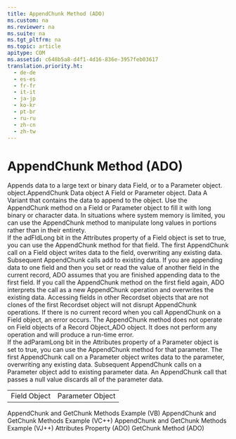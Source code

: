 ```yaml
---
title: AppendChunk Method (ADO)
ms.custom: na
ms.reviewer: na
ms.suite: na
ms.tgt_pltfrm: na
ms.topic: article
apitype: COM
ms.assetid: c648b5a8-d4f1-4d16-836e-3957feb03617
translation.priority.ht: 
  - de-de
  - es-es
  - fr-fr
  - it-it
  - ja-jp
  - ko-kr
  - pt-br
  - ru-ru
  - zh-cn
  - zh-tw
---
```

# AppendChunk Method (ADO)
<?xml version="1.0" encoding="utf-8"?>
<developerReferenceWithSyntaxDocument xmlns="http://ddue.schemas.microsoft.com/authoring/2003/5" xmlns:xlink="http://www.w3.org/1999/xlink" xmlns:xsi="http://www.w3.org/2001/XMLSchema-instance" xsi:schemaLocation="http://ddue.schemas.microsoft.com/authoring/2003/5 http://dduestorage.blob.core.windows.net/ddueschema/developer.xsd">
  <introduction>
    <para>Appends data to a large text or binary data <legacyLink xlink:href="b10a72fc-3c4b-4186-a70b-993dc9f7a092">Field</legacyLink>, or to a <legacyLink xlink:href="e010e794-7f0f-4026-8b5b-37328e437d63">Parameter</legacyLink> object.</para>
  </introduction>
  <syntaxSection>
    <legacySyntax>
object.AppendChunk Data</legacySyntax>
  </syntaxSection>
  <parameters>
    <content>
      <definitionTable>
        <definedTerm> <legacyItalic>object</legacyItalic> </definedTerm>
        <definition>
          <para>A <unmanagedCodeEntityReference>Field</unmanagedCodeEntityReference> or <unmanagedCodeEntityReference>Parameter</unmanagedCodeEntityReference> object.</para>
        </definition>
        <definedTerm> <legacyItalic>Data</legacyItalic> </definedTerm>
        <definition>
          <para>A <legacyBold>Variant</legacyBold> that contains the data to append to the object.</para>
        </definition>
      </definitionTable>
    </content>
  </parameters>
  <languageReferenceRemarks>
    <content>
      <para>Use the <unmanagedCodeEntityReference>AppendChunk</unmanagedCodeEntityReference> method on a <unmanagedCodeEntityReference>Field</unmanagedCodeEntityReference> or <unmanagedCodeEntityReference>Parameter</unmanagedCodeEntityReference> object to fill it with long binary or character data. In situations where system memory is limited, you can use the <unmanagedCodeEntityReference>AppendChunk</unmanagedCodeEntityReference> method to manipulate long values in portions rather than in their entirety.</para>
    </content>
    <sections>
      <section>
        <title>Field</title>
        <content>
          <para>If the <legacyBold>adFldLong</legacyBold> bit in the <legacyLink xlink:href="acc15d40-68a6-4ba9-85bd-12d331aecaa6">Attributes</legacyLink> property of a <unmanagedCodeEntityReference>Field</unmanagedCodeEntityReference> object is set to <languageKeyword>true</languageKeyword>, you can use the <unmanagedCodeEntityReference>AppendChunk</unmanagedCodeEntityReference> method for that field.</para>
          <para>The first <unmanagedCodeEntityReference>AppendChunk</unmanagedCodeEntityReference> call on a <unmanagedCodeEntityReference>Field</unmanagedCodeEntityReference> object writes data to the field, overwriting any existing data. Subsequent <unmanagedCodeEntityReference>AppendChunk</unmanagedCodeEntityReference> calls add to existing data. If you are appending data to one field and then you set or read the value of another field in the current record, ADO assumes that you are finished appending data to the first field. If you call the <unmanagedCodeEntityReference>AppendChunk</unmanagedCodeEntityReference> method on the first field again, ADO interprets the call as a new <unmanagedCodeEntityReference>AppendChunk</unmanagedCodeEntityReference> operation and overwrites the existing data. Accessing fields in other <legacyLink xlink:href="ede1415f-c3df-4cc5-a05b-2576b2b84b60">Recordset</legacyLink> objects that are not clones of the first <unmanagedCodeEntityReference>Recordset</unmanagedCodeEntityReference> object will not disrupt <unmanagedCodeEntityReference>AppendChunk</unmanagedCodeEntityReference> operations.</para>
          <para>If there is no current record when you call <unmanagedCodeEntityReference>AppendChunk</unmanagedCodeEntityReference> on a <unmanagedCodeEntityReference>Field</unmanagedCodeEntityReference> object, an error occurs.</para>
          <alert class="note">
            <para>The <unmanagedCodeEntityReference>AppendChunk</unmanagedCodeEntityReference> method does not operate on <unmanagedCodeEntityReference>Field</unmanagedCodeEntityReference> objects of a <link xlink:href="db83ed2c-a8e3-460c-8682-64667e4d5d01">Record Object_ADO</link> object. It does not perform any operation and will produce a run-time error.</para>
          </alert>
        </content>
      </section>
      <section>
        <title>Parameter</title>
        <content>
          <para>If the <legacyBold>adParamLong</legacyBold> bit in the <unmanagedCodeEntityReference>Attributes</unmanagedCodeEntityReference> property of a <unmanagedCodeEntityReference>Parameter</unmanagedCodeEntityReference> object is set to <languageKeyword>true</languageKeyword>, you can use the <unmanagedCodeEntityReference>AppendChunk</unmanagedCodeEntityReference> method for that parameter.</para>
          <para>The first <unmanagedCodeEntityReference>AppendChunk</unmanagedCodeEntityReference> call on a <unmanagedCodeEntityReference>Parameter</unmanagedCodeEntityReference> object writes data to the parameter, overwriting any existing data. Subsequent <unmanagedCodeEntityReference>AppendChunk</unmanagedCodeEntityReference> calls on a <unmanagedCodeEntityReference>Parameter</unmanagedCodeEntityReference> object add to existing parameter data. An <unmanagedCodeEntityReference>AppendChunk</unmanagedCodeEntityReference> call that passes a null value discards all of the parameter data.</para>
        </content>
      </section>
    </sections>
  </languageReferenceRemarks>
  <section>
    <title>Applies To</title>
    <content>
      <table xmlns:caps="http://schemas.microsoft.com/build/caps/2013/11">
        <tbody>
          <tr>
            <TD>
              <para>
                <link xlink:href="b10a72fc-3c4b-4186-a70b-993dc9f7a092">Field Object</link>
              </para>
            </TD>
            <TD>
              <para>
                <link xlink:href="e010e794-7f0f-4026-8b5b-37328e437d63">Parameter Object</link>
              </para>
            </TD>
          </tr>
        </tbody>
      </table>
    </content>
  </section>
  <relatedTopics>
<link xlink:href="c07862b5-e466-46bd-910b-59ac96709cb9">AppendChunk and GetChunk Methods Example (VB)</link>
<link xlink:href="51aa99be-d5ca-46ac-8b3f-1b03ce4f0b2a">AppendChunk and GetChunk Methods Example (VC++)</link>
<link xlink:href="c21d0e82-81b3-4b06-a91e-77efad17c093">AppendChunk and GetChunk Methods Example (VJ++)</link>
<link xlink:href="acc15d40-68a6-4ba9-85bd-12d331aecaa6">Attributes Property (ADO)</link>
<link xlink:href="fc268e22-205b-44a3-9038-ffed51e23e10">GetChunk Method (ADO)</link>
</relatedTopics>
</developerReferenceWithSyntaxDocument>